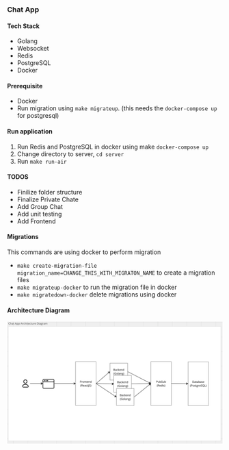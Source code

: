 ### Chat App

#### Tech Stack

- Golang
- Websocket
- Redis
- PostgreSQL
- Docker

#### Prerequisite

- Docker
- Run migration using `make migrateup`. (this needs the `docker-compose up` for postgresql)

#### Run application

1. Run Redis and PostgreSQL in docker using make `docker-compose up`
2. Change directory to server, `cd server`
3. Run `make run-air`

#### TODOS

- Finilize folder structure
- Finalize Private Chate
- Add Group Chat
- Add unit testing
- Add Frontend

#### Migrations
This commands are using docker to perform migration
- `make create-migration-file migration_name=CHANGE_THIS_WITH_MIGRATON_NAME` to create a migration files
- `make migrateup-docker` to run the migration file in docker
- `make migratedown-docker` delete migrations using docker

#### Architecture Diagram

![arch-diagram.png](image/readme/arch-diagram.png)
